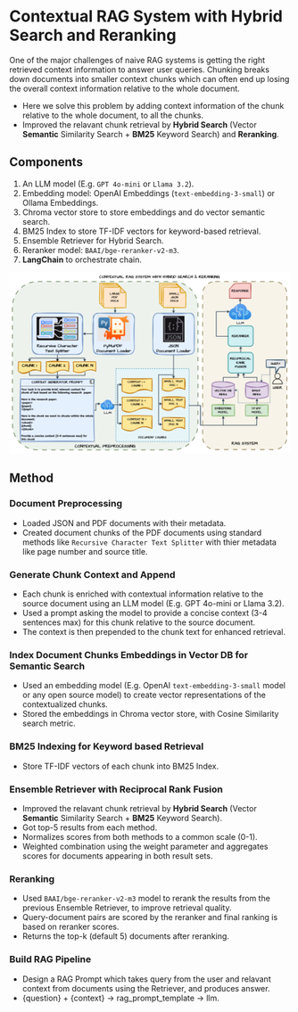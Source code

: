 # Contextual RAG System with Hybrid Search and Reranking

One of the major challenges of naive RAG systems is getting the right retrieved context information to answer user queries. Chunking breaks down documents into smaller context  chunks which can often end up losing the overall context information relative to the whole document.

- Here we solve this problem by adding context information of the chunk relative to the whole document, to all the chunks.
- Improved the relavant chunk retrieval by **Hybrid Search** (Vector **Semantic** Similarity Search + **BM25** Keyword Search) and **Reranking**.

## Components

1. An LLM model (E.g. `GPT 4o-mini` or `Llama 3.2`).
2. Embedding model: OpenAI Embeddings (`text-embedding-3-small`) or Ollama Embeddings.
3. Chroma vector store to store embeddings and do vector semantic search.
4. BM25 Index to store TF-IDF vectors for keyword-based retrieval.
5. Ensemble Retriever for Hybrid Search.
6. Reranker model: `BAAI/bge-reranker-v2-m3`.
7. **LangChain** to orchestrate chain.

<!-- ![](./images/contextual_rag_flow_chart.png) -->
<img src="./images/contextual_rag_flow_chart.png" width="800">

## Method

### Document Preprocessing

- Loaded JSON and PDF documents with their metadata.
- Created document chunks of the PDF documents using standard methods like `Recursive Character Text Splitter` with thier metadata like page number and source title.

### Generate Chunk Context and Append

- Each chunk is enriched with contextual information relative to the source document using an LLM model (E.g. GPT 4o-mini or Llama 3.2).
- Used a prompt asking the model to provide a concise context (3-4 sentences max) for this chunk relative to the source document.
- The context is then prepended to the chunk text for enhanced retrieval.

### Index Document Chunks Embeddings in Vector DB for Semantic Search

- Used an embedding model (E.g. OpenAI `text-embedding-3-small` model or any open source model) to create vector representations of the contextualized chunks.
- Stored the embeddings in Chroma vector store, with Cosine Similarity search metric.

### BM25 Indexing for Keyword based Retrieval

- Store TF-IDF vectors of each chunk into BM25 Index.

### Ensemble Retriever with Reciprocal Rank Fusion

- Improved the relavant chunk retrieval by **Hybrid Search** (Vector **Semantic** Similarity Search + **BM25** Keyword Search).
- Got top-5 results from each method.
- Normalizes scores from both methods to a common scale (0-1).
- Weighted combination using the weight parameter and aggregates scores for documents appearing in both result sets.

### Reranking

- Used `BAAI/bge-reranker-v2-m3` model to rerank the results from the previous Ensemble Retriever, to improve retrieval quality.
- Query-document pairs are scored by the reranker and final ranking is based on reranker scores.
- Returns the top-k (default 5) documents after reranking.

### Build RAG Pipeline

- Design a RAG Prompt which takes query from the user and relavant context from documents using the Retriever, and produces answer.
- {question} + {context} -> rag_prompt_template -> llm.

